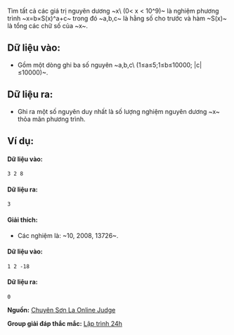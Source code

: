 Tìm tất cả các giá trị nguyên dương ~x\ (0< x < 10^9)~ là nghiệm phương trình ~x=b×S(x)^a+c~ trong đó ~a,b,c~ là hằng số cho trước và hàm ~S(x)~ là tổng các chữ số của ~x~.

## Dữ liệu vào:
- Gồm một dòng ghi ba số nguyên ~a,b,c\ (1≤a≤5;1≤b≤10000; |c|≤10000)~.

## Dữ liệu ra:
- Ghi ra một số nguyên duy nhất là số lượng nghiệm nguyên dương ~x~ thỏa mãn phương trình.

## Ví dụ:
#### Dữ liệu vào:
```
3 2 8
```

#### Dữ liệu ra:
```
3
```

#### Giải thích:
- Các nghiệm là: ~10, 2008, 13726~.

#### Dữ liệu vào:
```
1 2 -18
```

#### Dữ liệu ra:
```
0
```
**Nguồn:** [Chuyên Sơn La Online Judge](http://csloj.ddns.net/)

**Group giải đáp thắc mắc:** [Lập trình 24h](https://www.facebook.com/groups/1386904321519984)